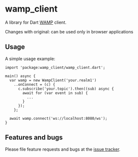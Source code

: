 # wamp_client

A library for Dart [WAMP] client.

Changes with original: can be used only in browser applications

## Usage

A simple usage example:

    import 'package:wamp_client/wamp_client.dart';

    main() async {
      var wamp = new WampClient('your.realm1')
        ..onConnect = (c) {
          c.subscribe('your.topic').then((sub) async {
            await for (var event in sub) {
              ...
            }
          });
        };

      await wamp.connect('ws://localhost:8080/ws');
    }

## Features and bugs

Please file feature requests and bugs at the [issue tracker][tracker].

[tracker]: https://github.com/kkazuo/dart-wamp-client/issues
[WAMP]: http://wamp-proto.org

